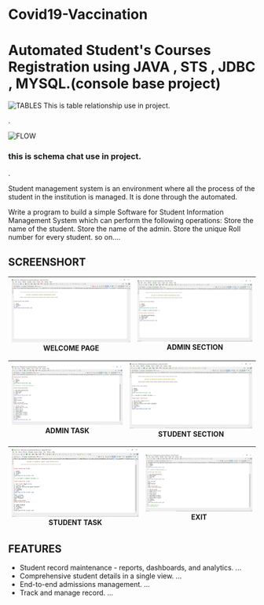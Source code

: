 # Covid19-Vaccination

# Automated Student's Courses Registration  using JAVA , STS , JDBC , MYSQL.(console base project)

![TABLES](https://user-images.githubusercontent.com/105929244/201478384-3134e0e0-1b7b-4603-a56d-bd122f52ce38.JPG)
This is table relationship use in project. 

.


![FLOW](https://user-images.githubusercontent.com/105929244/201478446-1b552a5a-cf51-42c1-b7cf-57c7e0d1dd48.JPG)
### this is schema chat use in project.

.


Student management system is an environment where all the process of the student in the institution is managed. It is done through the automated.

Write a program to build a simple Software for Student Information Management System which can perform the following operations: Store the name of the student. Store the  name of the admin. Store the unique Roll number for every student. so on....


## SCREENSHORT 

![screenshot](https://github.com/Akshayrane848/Student-Management-System/blob/main/IMAGE/new%20welcone%20page.JPG) WELCOME PAGE | ![screenshot](https://github.com/Akshayrane848/Student-Management-System/blob/main/IMAGE/Admin%20section.JPG) ADMIN SECTION |
|-|-|

![screenshot](https://github.com/Akshayrane848/Student-Management-System/blob/main/IMAGE/Admin%20task.JPG) ADMIN TASK | ![screenshot](https://github.com/Akshayrane848/Student-Management-System/blob/main/IMAGE/Student%20section.JPG) STUDENT SECTION |
|-|-|

![screenshot](https://github.com/Akshayrane848/Student-Management-System/blob/main/IMAGE/Student%20task.JPG) STUDENT TASK | ![screenshot](https://github.com/Akshayrane848/Student-Management-System/blob/main/IMAGE/exit.JPG) EXIT |
|-|-|



## FEATURES

- Student record maintenance - reports, dashboards, and analytics. ...
- Comprehensive student details in a single view. ...
- End-to-end admissions management. ...
- Track and manage record. ...
